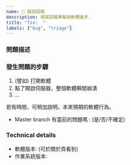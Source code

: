```yaml
---
name: 🐞 錯誤回報
description: 填寫回報單幫助軟體進步.
title: "fix:  "
labels: ["bug", "triage"]
---
```


<!--
Found a bug? Please fill out the sections below. 👍
-->

### 問題描述

<!--
A summary of the issue.
-->

### 發生問題的步驟

1. (譬如) 打開軟體
2. 點了開啟伺服器，整個軟體瞬間崩潰
3. ...

若有時間，可稍加說明，本來預期的軟體行為。

- Master branch 有當前的問題嗎 : (是/否/不確定)

### Technical details

- 軟體版本: (可於關於頁看到)
- 作業系統版本:
